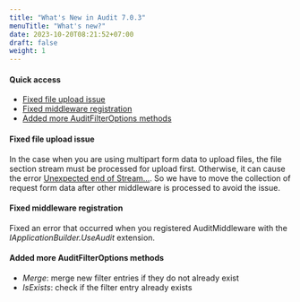 ```yaml
---
title: "What's New in Audit 7.0.3"
menuTitle: "What's new?"
date: 2023-10-20T08:21:52+07:00
draft: false
weight: 1
---
```


#### Quick access
- [Fixed file upload issue](#fixed-file-upload-issue)
- [Fixed middleware registration](#fixed-middleware-registration)
- [Added more AuditFilterOptions methods](#added-more-auditfilteroptions-methods)

#### Fixed file upload issue

In the case when you are using multipart form data to upload files, the file section stream must be processed for upload first. Otherwise, it can cause the error [Unexpected end of Stream...](https://github.com/dotnet/aspnetcore/issues/18087). So we have to move the collection of request form data after other middleware is processed to avoid the issue.

#### Fixed middleware registration
Fixed an error that occurred when you registered AuditMiddleware with the *IApplicationBuilder.UseAudit* extension.

#### Added more AuditFilterOptions methods
- *Merge*: merge new filter entries if they do not already exist
- *IsExists*: check if the filter entry already exists